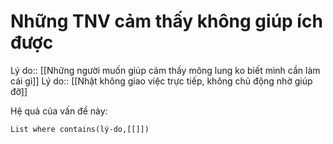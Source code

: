 # Những TNV cảm thấy không giúp ích được
Lý do:: [[Những người muốn giúp cảm thấy mông lung ko biết mình cần làm cái gì]]
Lý do:: [[Nhật không giao việc trực tiếp, không chủ động nhờ giúp đỡ]]

Hệ quả của vấn đề này:
```dataview
List where contains(lý-do,[[]])
```
 
